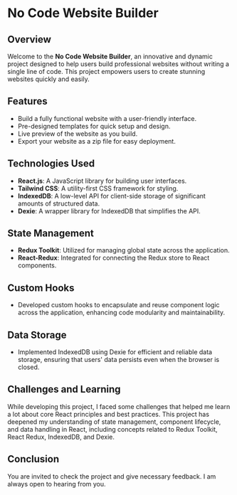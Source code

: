 # No Code Website Builder

## Overview

Welcome to the **No Code Website Builder**, an innovative and dynamic project designed to help users build professional websites without writing a single line of code. This project empowers users to create stunning websites quickly and easily.

## Features

- Build a fully functional website with a user-friendly interface.
- Pre-designed  templates for quick setup and design.
- Live preview of the website as you build.
- Export your website as a zip file for easy deployment.

## Technologies Used

- **React.js**: A JavaScript library for building user interfaces.
- **Tailwind CSS**: A utility-first CSS framework for styling.
- **IndexedDB**: A low-level API for client-side storage of significant amounts of structured data.
- **Dexie**: A wrapper library for IndexedDB that simplifies the API.

## State Management

- **Redux Toolkit**: Utilized for managing global state across the application.
- **React-Redux**: Integrated for connecting the Redux store to React components.

## Custom Hooks

- Developed custom hooks to encapsulate and reuse component logic across the application, enhancing code modularity and maintainability.

## Data Storage

- Implemented IndexedDB using Dexie for efficient and reliable data storage, ensuring that users' data persists even when the browser is closed.

## Challenges and Learning

While developing this project, I faced some challenges that helped me learn a lot about core React principles and best practices. This project has deepened my understanding of state management, component lifecycle, and data handling in React, including concepts related to Redux Toolkit, React Redux, IndexedDB, and Dexie.

## Conclusion

You are invited to check the project and give necessary feedback. I am always open to hearing from you.

